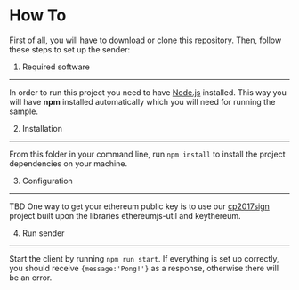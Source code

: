 # How To
First of all, you will have to download or clone this repository.
Then, follow these steps to set up the sender:

1. Required software
--------------------
In order to run this project you need to have [Node.js](https://docs.npmjs.com/getting-started/installing-node) installed.
This way you will have **npm** installed automatically which you will need for running the sample.

2. Installation
---------------
From this folder in your command line, run ```npm install``` to install the project dependencies on your machine.

3. Configuration
----------------
TBD
One way to get your ethereum public key is to use our [cp2017sign](https://www.npmjs.com/package/cp2017sign) project built upon the libraries ethereumjs-util and keythereum.

4. Run sender
-------------
Start the client by running ```npm run start```.
If everything is set up correctly, you should receive ```{message:'Pong!'}``` as a response, otherwise there will be an error.
